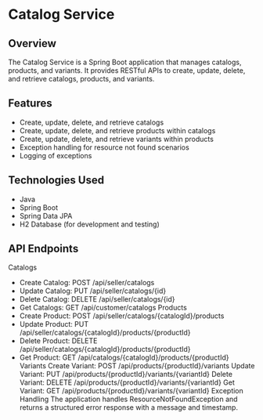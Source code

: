 # Catalog Service

## Overview
The Catalog Service is a Spring Boot application that manages catalogs, products, and variants. It provides RESTful APIs to create, update, delete, and retrieve catalogs, products, and variants.

## Features
- Create, update, delete, and retrieve catalogs
- Create, update, delete, and retrieve products within catalogs
- Create, update, delete, and retrieve variants within products
- Exception handling for resource not found scenarios
- Logging of exceptions

## Technologies Used
- Java
- Spring Boot
- Spring Data JPA
- H2 Database (for development and testing)

## API Endpoints
Catalogs
- Create Catalog: POST /api/seller/catalogs
- Update Catalog: PUT /api/seller/catalogs/{id}
- Delete Catalog: DELETE /api/seller/catalogs/{id}
- Get Catalogs: GET /api/customer/catalogs
Products
- Create Product: POST /api/seller/catalogs/{catalogId}/products
- Update Product: PUT /api/seller/catalogs/{catalogId}/products/{productId}
- Delete Product: DELETE /api/seller/catalogs/{catalogId}/products/{productId}
- Get Product: GET /api/catalogs/{catalogId}/products/{productId}
Variants
Create Variant: POST /api/products/{productId}/variants
Update Variant: PUT /api/products/{productId}/variants/{variantId}
Delete Variant: DELETE /api/products/{productId}/variants/{variantId}
Get Variant: GET /api/products/{productId}/variants/{variantId}
Exception Handling
The application handles ResourceNotFoundException and returns a structured error response with a message and timestamp.
